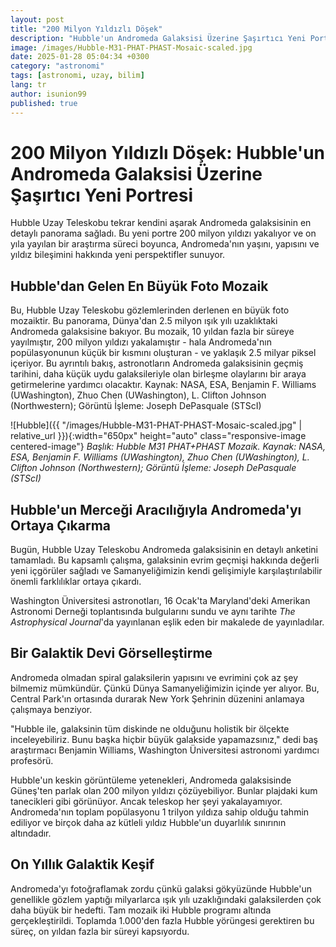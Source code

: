 ```yaml
---
layout: post
title: "200 Milyon Yıldızlı Döşek"
description: "Hubble'un Andromeda Galaksisi Üzerine Şaşırtıcı Yeni Portresi"
image: /images/Hubble-M31-PHAT-PHAST-Mosaic-scaled.jpg
date: 2025-01-28 05:04:34 +0300
category: "astronomi"
tags: [astronomi, uzay, bilim]
lang: tr
author: isunion99
published: true
---
```






# 200 Milyon Yıldızlı Döşek: Hubble'un Andromeda Galaksisi Üzerine Şaşırtıcı Yeni Portresi

Hubble Uzay Teleskobu tekrar kendini aşarak Andromeda galaksisinin en detaylı panorama sağladı. Bu yeni portre 200 milyon yıldızı yakalıyor ve on yıla yayılan bir araştırma süreci boyunca, Andromeda'nın yaşını, yapısını ve yıldız bileşimini hakkında yeni perspektifler sunuyor.

## Hubble'dan Gelen En Büyük Foto Mozaik

Bu, Hubble Uzay Teleskobu gözlemlerinden derlenen en büyük foto mozaiktir. Bu panorama, Dünya'dan 2.5 milyon ışık yılı uzaklıktaki Andromeda galaksisine bakıyor. Bu mozaik, 10 yıldan fazla bir süreye yayılmıştır, 200 milyon yıldızı yakalamıştır - hala Andromeda'nın popülasyonunun küçük bir kısmını oluşturan - ve yaklaşık 2.5 milyar piksel içeriyor. Bu ayrıntılı bakış, astronotların Andromeda galaksisinin geçmiş tarihini, daha küçük uydu galaksileriyle olan birleşme olaylarını bir araya getirmelerine yardımcı olacaktır. Kaynak: NASA, ESA, Benjamin F. Williams (UWashington), Zhuo Chen (UWashington), L. Clifton Johnson (Northwestern); Görüntü İşleme: Joseph DePasquale (STScI)


![Hubble]({{ "/images/Hubble-M31-PHAT-PHAST-Mosaic-scaled.jpg" | relative_url }}){:width="650px" height="auto" class="responsive-image centered-image"}
*Başlık: Hubble M31 PHAT+PHAST Mozaik. Kaynak: NASA, ESA, Benjamin F. Williams (UWashington), Zhuo Chen (UWashington), L. Clifton Johnson (Northwestern); Görüntü İşleme: Joseph DePasquale (STScI)*

## Hubble'un Merceği Aracılığıyla Andromeda'yı Ortaya Çıkarma

Bugün, Hubble Uzay Teleskobu Andromeda galaksisinin en detaylı anketini tamamladı. Bu kapsamlı çalışma, galaksinin evrim geçmişi hakkında değerli yeni içgörüler sağladı ve Samanyeliğimizin kendi gelişimiyle karşılaştırılabilir önemli farklılıklar ortaya çıkardı.

Washington Üniversitesi astronotları, 16 Ocak'ta Maryland'deki Amerikan Astronomi Derneği toplantısında bulgularını sundu ve aynı tarihte *The Astrophysical Journal*'da yayınlanan eşlik eden bir makalede de yayınladılar.

## Bir Galaktik Devi Görselleştirme

Andromeda olmadan spiral galaksilerin yapısını ve evrimini çok az şey bilmemiz mümkündür. Çünkü Dünya Samanyeliğimizin içinde yer alıyor. Bu, Central Park'ın ortasında durarak New York Şehrinin düzenini anlamaya çalışmaya benziyor.

"Hubble ile, galaksinin tüm diskinde ne olduğunu holistik bir ölçekte inceleyebiliriz. Bunu başka hiçbir büyük galakside yapamazsınız," dedi baş araştırmacı Benjamin Williams, Washington Üniversitesi astronomi yardımcı profesörü.

Hubble'un keskin görüntüleme yetenekleri, Andromeda galaksisinde Güneş'ten parlak olan 200 milyon yıldızı çözüyebiliyor. Bunlar plajdaki kum tanecikleri gibi görünüyor. Ancak teleskop her şeyi yakalayamıyor. Andromeda'nın toplam popülasyonu 1 trilyon yıldıza sahip olduğu tahmin ediliyor ve birçok daha az kütleli yıldız Hubble'un duyarlılık sınırının altındadır.

## On Yıllık Galaktik Keşif

Andromeda'yı fotoğraflamak zordu çünkü galaksi gökyüzünde Hubble'un genellikle gözlem yaptığı milyarlarca ışık yılı uzaklığındaki galaksilerden çok daha büyük bir hedefti. Tam mozaik iki Hubble programı altında gerçekleştirildi. Toplamda 1.000'den fazla Hubble yörüngesi gerektiren bu süreç, on yıldan fazla bir süreyi kapsıyordu.